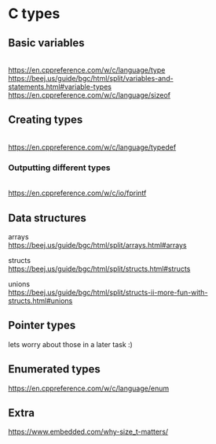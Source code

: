 # C types

## Basic variables
<br>https://en.cppreference.com/w/c/language/type
<br>https://beej.us/guide/bgc/html/split/variables-and-statements.html#variable-types
<br>https://en.cppreference.com/w/c/language/sizeof

## Creating types
<br>https://en.cppreference.com/w/c/language/typedef

### Outputting different types
<br>https://en.cppreference.com/w/c/io/fprintf

## Data structures
arrays
<br>https://beej.us/guide/bgc/html/split/arrays.html#arrays

structs
<br>https://beej.us/guide/bgc/html/split/structs.html#structs

unions
<br>https://beej.us/guide/bgc/html/split/structs-ii-more-fun-with-structs.html#unions

## Pointer types
lets worry about those in a later task :)

## Enumerated types
https://en.cppreference.com/w/c/language/enum

## Extra
https://www.embedded.com/why-size_t-matters/